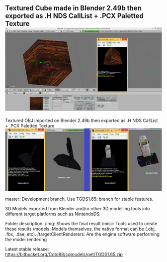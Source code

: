 Textured Cube made in Blender 2.49b then exported as .H NDS CallList + .PCX Paletted Texture 
![ToolchainGenericDS](img/blender-nds-example.png)
--
Textured OBJ imported on Blender 2.49b then exported as .H NDS CallList + .PCX Paletted Texture 
![ToolchainGenericDS](img/NDSmodel2.png)

master: Development branch. Use TGDS1.65: branch for stable features.

3D Models exported from Blender and/or other 3D modelling tools into different target platforms such as NintendoDS.

Folder description:
/img: Shows the final result
/misc: Tools used to create these results
/models: Models themselves, the native format can be (.obj, .fbx, .dae, etc). 
/targetClientRenderers: Are the engine software performing the model rendering


Latest stable release:
https://bitbucket.org/Coto88/cgmodels/get/TGDS1.65.zip
